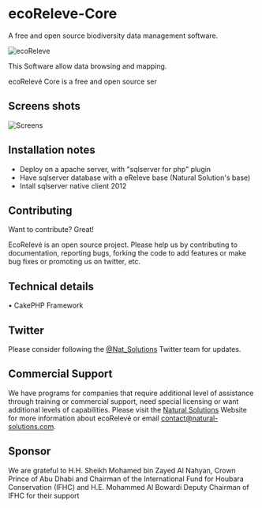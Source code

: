 ecoReleve-Core
==============

A free and open source biodiversity data management software.

![ecoReleve](https://raw.github.com/NaturalSolutions/ecoReleve/master/Logos/logo-LABS_explorer_small.jpg)

This Software allow data browsing and mapping.

ecoRelevé Core is a free and open source ser

Screens shots
------------

![Screens](https://raw.github.com/NaturalSolutions/)

Installation notes
-----------------
 * Deploy on a apache server, with "sqlserver for php" plugin
 * Have sqlserver database with a eReleve base (Natural Solution's base)
 * Intall sqlserver native client 2012 


Contributing
------------

Want to contribute? Great!

EcoRelevé is an open source project. Please help us by contributing to documentation, reporting bugs, forking the code to add features or make bug fixes or promoting us on twitter, etc.

Technical details 
-----------------

• CakePHP Framework


Twitter
------------
Please consider following the [@Nat_Solutions](https://twitter.com/Nat_Solutions) Twitter team for updates.

Commercial Support
------------

We have programs for companies that require additional level of assistance through training or commercial support, need special licensing or want additional levels of capabilities. Please visit the  [Natural Solutions](http://www.natural-solutions.eu/) Website for more information about ecoRelevé or email contact@natural-solutions.com.

Sponsor
------------

We are grateful to H.H. Sheikh Mohamed bin Zayed Al Nahyan, Crown Prince of Abu Dhabi and Chairman of the International Fund for Houbara Conservation (IFHC) and  H.E. Mohammed Al Bowardi Deputy Chairman of IFHC for their support
